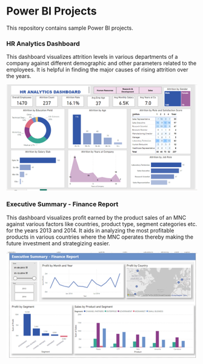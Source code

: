 # Power BI Projects

This repository contains sample Power BI projects.

### HR Analytics Dashboard

This dashboard visualizes attrition levels in various departments of a company against different demographic and other parameters related to the employees. It is helpful in finding the major causes of rising attrition over the years. 

![Screenshot](https://github.com/cshikha/Power-BI/blob/main/HR%20Analytics%20Dashboard/HR%20Analytics%20Dashboard.png)

### Executive Summary - Finance Report 

This dashboard visualizes profit earned by the product sales of an MNC against various factors like countries, product type, segment categories etc. for the years 2013 and 2014. It aids in analyzing the most profitable products in various countries where the MNC operates thereby making the future investment and strategizing easier.  

![Screenshot](https://github.com/cshikha/Power-BI/blob/main/Executive%20Summary%20-%20Finance%20Report/Finance%20Dashboard.png)


